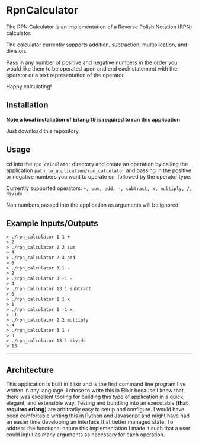 # RpnCalculator

The RPN Calculator is an implementation of a Reverse Polish Notation (RPN) calculator.

The calculator currently supports addition, subtraction, multiplication, and division.

Pass in any number of positive and negative numbers in the order you would like them to be operated upon and end each statement with the operator or a text representation of the operator.

Happy calculating!

## Installation

**Note a local installation of Erlang 19 is required to run this application**

Just download this repository.

## Usage

cd into the `rpn_calculator` directory and create an operation by calling the application `path_to_application/rpn_calculator` and passing in the positive or negative numbers you want to operate on, followed by the operator type.

Currently supported operators: `+, sum, add, -, subtract, x, multiply, /, divide`

Non numbers passed into the application as arguments will be ignored.

Example Inputs/Outputs
--------------------


    > ./rpn_calculator 1 1 +
    > 2
    > ./rpn_calculator 2 2 sum
    > 4
    > ./rpn_calculator 2 4 add
    > 6
    > ./rpn_calculator 3 1 -
    > 2
    > ./rpn_calculator 3 -1 -
    > 4
    > ./rpn_calculator 13 1 subtract
    > 0
    > ./rpn_calculator 1 1 x
    > 1
    > ./rpn_calculator 1 -1 x
    > -1
    > ./rpn_calculator 2 2 multiply
    > 4
    > ./rpn_calculator 3 1 /
    > 3
    > ./rpn_calculator 13 1 divide
    > 13

---

## Architecture

This application is built in Elixir and is the first command line program I've written in any language. I chose to write this in Elixir because I knew that there was excellent tooling for building this type of application in a quick, elegant, and extensible way. Testing and bundling into an executable (**that requires erlang**) are arbitrarily easy to setup and configure. I would have been comfortable writing this in Python and Javascript and might have had an easier time developing an interface that better managed state. To address the functional nature this implementation I made it such that a user could input as many arguments as necessary for each operation.

